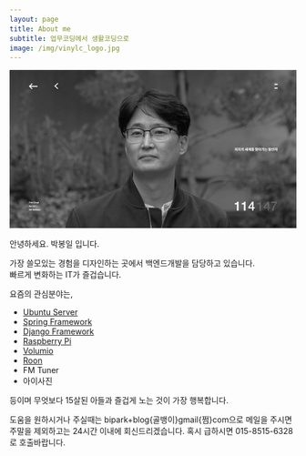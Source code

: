 ```yaml
---
layout: page
title: About me
subtitle: 업무코딩에서 생활코딩으로
image: /img/vinylc_logo.jpg
---
```


![Aboutme](./img/vinylc_parkbongil.png)    

안녕하세요. 박봉일 입니다.

가장 쓸모있는 경험을 디자인하는 곳에서 백엔드개발을 담당하고 있습니다.  
빠르게 변화하는 IT가 즐겁습니다.

요즘의 관심분야는,
 - [Ubuntu Server](https://www.ubuntu.com/server)
 - [Spring Framework](https://spring.io/)
 - [Django Framework](https://www.djangoproject.com/)
 - [Raspberry Pi](https://www.raspberrypi.org/)
 - [Volumio](https://volumio.org/)
 - [Roon](https://roonlabs.com/)
 - FM Tuner
 - 아이사진

등이며 무엇보다 15살된 아들과 즐겁게 노는 것이 가장 행복합니다.

도움을 원하시거나 주실때는 bipark+blog{골뱅이}gmail{쩜}com으로 메일을 주시면 주말을 제외하고는 24시간 이내에 회신드리겠습니다. 혹시 급하시면 015-8515-6328로 호출바랍니다.